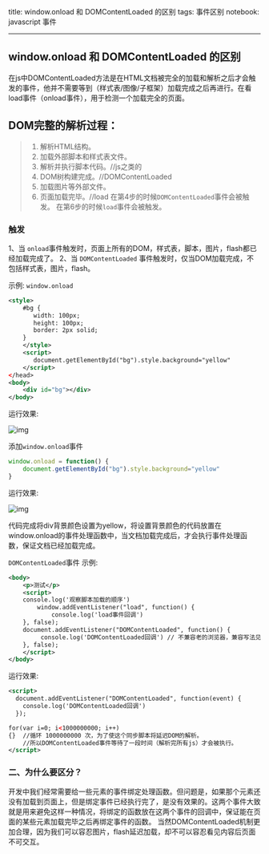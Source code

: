 title: window.onload 和 DOMContentLoaded 的区别
 tags: 事件区别
 notebook: javascript 事件

------

## window.onload 和 DOMContentLoaded 的区别

在js中DOMContentLoaded方法是在HTML文档被完全的加载和解析之后才会触发的事件，他并不需要等到（样式表/图像/子框架）加载完成之后再进行。在看load事件（onload事件），用于检测一个加载完全的页面。

## DOM完整的解析过程：

> 1. 解析HTML结构。
> 2. 加载外部脚本和样式表文件。
> 3. 解析并执行脚本代码。//js之类的
> 4. DOM树构建完成。//DOMContentLoaded
> 5. 加载图片等外部文件。
> 6. 页面加载完毕。//load
>     在第4步的时候`DOMContentLoaded`事件会被触发。
>     在第6步的时候`load`事件会被触发。

### 触发

1、当 `onload`事件触发时，页面上所有的DOM，样式表，脚本，图片，flash都已经加载完成了。
 2、当 `DOMContentLoaded` 事件触发时，仅当DOM加载完成，不包括样式表，图片，flash。

示例:
 `window.onload`

```xml
<style>
    #bg {
       width: 100px;
       height: 100px;
       border: 2px solid;
    }
    </style>
    <script>
       document.getElementById("bg").style.background="yellow"
    </script>
</head>
<body>
    <div id="bg"></div>
</body>
```

运行效果:

![img](https:////upload-images.jianshu.io/upload_images/11461186-632ca2c7f4546964.png?imageMogr2/auto-orient/strip|imageView2/2/w/261/format/webp)


 添加`window.onload`事件

```jsx
window.onload = function() {
    document.getElementById("bg").style.background="yellow"
}
```

运行效果:

![img](https:////upload-images.jianshu.io/upload_images/11461186-d6e70e13f26b904a.png?imageMogr2/auto-orient/strip|imageView2/2/w/297/format/webp)

代码完成将div背景颜色设置为yellow，将设置背景颜色的代码放置在window.onload的事件处理函数中，当文档加载完成后，才会执行事件处理函数，保证文档已经加载完成。

`DOMContentLoaded`事件
 示例:

```xml
<body>
    <p>测试</p>
    <script>
    console.log('观察脚本加载的顺序')
        window.addEventListener("load", function() {
            console.log('load事件回调')
    }, false);
    document.addEventListener("DOMContentLoaded", function() {
         console.log('DOMContentLoaded回调') // 不兼容老的浏览器，兼容写法见[jQuery中ready与load事件] ，原理看下文
    }, false);
    </script>
</body>
```

运行效果:

```xml
<script>
  document.addEventListener("DOMContentLoaded", function(event) {
    console.log('DOMContentLoaded回调')
  });

for(var i=0; i<1000000000; i++)
{}  //循环 1000000000 次，为了使这个同步脚本将延迟DOM的解析。
    //所以DOMContentLoaded事件等待了一段时间（解析完所有js）才会被执行。
</script>
```

### 二、为什么要区分？

开发中我们经常需要给一些元素的事件绑定处理函数。但问题是，如果那个元素还没有加载到页面上，但是绑定事件已经执行完了，是没有效果的。这两个事件大致就是用来避免这样一种情况，将绑定的函数放在这两个事件的回调中，保证能在页面的某些元素加载完毕之后再绑定事件的函数。
 当然DOMContentLoaded机制更加合理，因为我们可以容忍图片，flash延迟加载，却不可以容忍看见内容后页面不可交互。
